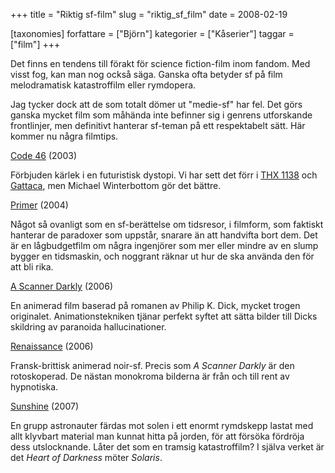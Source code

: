 +++
title = "Riktig sf-film"
slug = "riktig_sf_film"
date = 2008-02-19

[taxonomies]
forfattare = ["Björn"]
kategorier = ["Kåserier"]
taggar = ["film"]
+++

Det finns en tendens till förakt för science fiction-film inom fandom. Med
visst fog, kan man nog också säga. Ganska ofta betyder sf på film
melodramatisk katastroffilm eller rymdopera.

Jag tycker dock att de som totalt dömer ut "medie-sf" har fel. Det görs
ganska mycket film som måhända inte befinner sig i genrens utforskande
frontlinjer, men definitivt hanterar sf-teman på ett respektabelt sätt. Här
kommer nu några filmtips.

[Code 46](http://imdb.com/title/tt0345061) (2003)

Förbjuden kärlek i en futuristisk dystopi. Vi har sett det förr i [THX
1138](http://imdb.com/title/tt0066434) och
[Gattaca](http://imdb.com/title/tt0119177), men Michael Winterbottom gör det
bättre.

[Primer](http://imdb.com/title/tt0390384) (2004)

Något så ovanligt som en sf-berättelse om tidsresor, i filmform, som faktiskt
hanterar de paradoxer som uppstår, snarare än att handvifta bort dem. Det är
en lågbudgetfilm om några ingenjörer som mer eller mindre av en slump bygger
en tidsmaskin, och noggrant räknar ut hur de ska använda den för att bli
rika.

[A Scanner Darkly](http://imdb.com/title/tt0405296) (2006)

En animerad film baserad på romanen av Philip K. Dick, mycket trogen
originalet. Animationstekniken tjänar perfekt syftet att sätta bilder till
Dicks skildring av paranoida hallucinationer.

[Renaissance](http://imdb.com/title/tt0386741) (2006)

Fransk-brittisk animerad noir-sf. Precis som _A Scanner Darkly_ är den
rotoskoperad. De nästan monokroma bilderna är från och till rent av
hypnotiska.

[Sunshine](http://imdb.com/title/tt0448134) (2007)

En grupp astronauter färdas mot solen i ett enormt rymdskepp lastat med allt
klyvbart material man kunnat hitta på jorden, för att försöka fördröja dess
utslocknande. Låter det som en tramsig katastroffilm? I själva verket är det
_Heart of Darkness_ möter _Solaris_.
